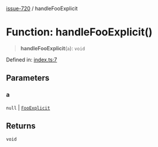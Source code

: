 [issue-720](../README.md) / handleFooExplicit

# Function: handleFooExplicit()

> **handleFooExplicit**(`a`): `void`

Defined in: [index.ts:7](https://github.com/typedoc2md/typedoc-plugin-markdown-scratchpad/blob/main/issues/720/src/index.ts#L7)

## Parameters

### a

`null` | [`FooExplicit`](../type-aliases/FooExplicit.md)

## Returns

`void`
